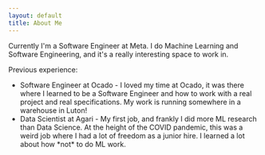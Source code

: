 ```yaml
---
layout: default
title: About Me
---
```


<p>
    Currently I'm a Software Engineer at Meta. I do Machine Learning and Software Engineering, and it's a really interesting space to work in.
</p>
<p>
    Previous experience:
    <ul>
        <li> 
            Software Engineer at Ocado - I loved my time at Ocado, it was there where I learned to be a Software Engineer and how to work with a real project and real specifications. 
            My work is running somewhere in a warehouse in Luton!
        </li>
        <li>
            Data Scientist at Agari - My first job, and frankly I did more ML research than Data Science. 
            At the height of the COVID pandemic, this was a weird job where I had a lot of freedom as a junior hire. I learned a lot about how *not* to do ML work.
        </li>
    </ul>
</p>